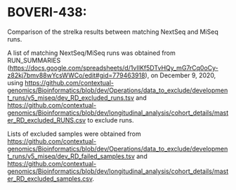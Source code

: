 # BOVERI-438: 
Comparison of the strelka results between matching NextSeq and MiSeq runs.

A list of matching NextSeq/MiSeq runs was obtained from RUN_SUMMARIES (https://docs.google.com/spreadsheets/d/1vIIKf5DTvHQy_mG7rCq0oCy-z82kj7bmv88wYcsWWCo/edit#gid=779463918), on December 9, 2020, using https://github.com/contextual-genomics/Bioinformatics/blob/dev/Operations/data_to_exclude/development_runs/v5_miseq/dev_RD_excluded_runs.tsv and https://github.com/contextual-genomics/Bioinformatics/blob/dev/longitudinal_analysis/cohort_details/master_RD_excluded_RUNS.csv to exclude runs. 

Lists of excluded samples were obtained from https://github.com/contextual-genomics/Bioinformatics/blob/dev/Operations/data_to_exclude/development_runs/v5_miseq/dev_RD_failed_samples.tsv and https://github.com/contextual-genomics/Bioinformatics/blob/dev/longitudinal_analysis/cohort_details/master_RD_excluded_samples.csv.

